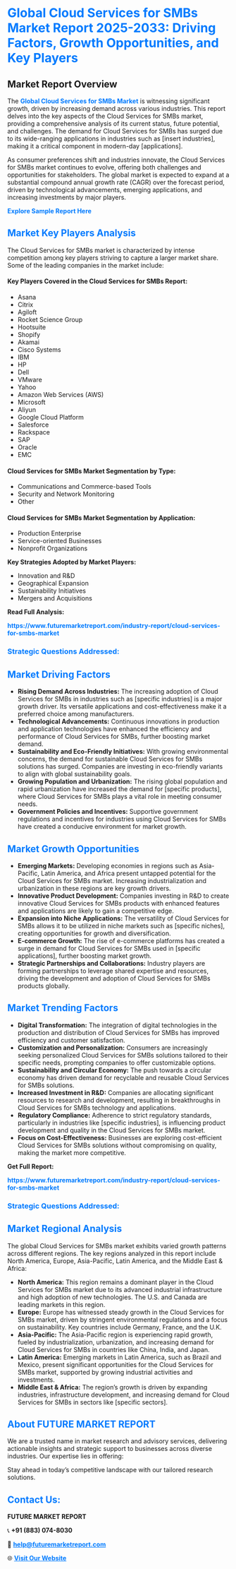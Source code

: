 <h1 style="color: #007BFF;">Global Cloud Services for SMBs Market Report 2025-2033: Driving Factors, Growth Opportunities, and Key Players</h1>

<section id="overview">
<h2>Market Report Overview</h2>
<p>The <a href="https://www.futuremarketreport.com/industry-report/cloud-services-for-smbs-market" style="color: #007BFF; text-decoration: none;"><strong>Global Cloud Services for SMBs Market</strong></a> is witnessing significant growth, driven by increasing demand across various industries. This report delves into the key aspects of the Cloud Services for SMBs market, providing a comprehensive analysis of its current status, future potential, and challenges. The demand for Cloud Services for SMBs has surged due to its wide-ranging applications in industries such as [insert industries], making it a critical component in modern-day [applications].</p>
<p>As consumer preferences shift and industries innovate, the Cloud Services for SMBs market continues to evolve, offering both challenges and opportunities for stakeholders. The global market is expected to expand at a substantial compound annual growth rate (CAGR) over the forecast period, driven by technological advancements, emerging applications, and increasing investments by major players.</p>
</section>

<section id="overview">
<p><a href="https://www.futuremarketreport.com/request-sample/reportId=52134" style="color: #007BFF; text-decoration: none;"><strong>Explore Sample Report Here</strong></a></p>
</section>

<section id="key-players">
<h2 style="color: #007BFF;">Market Key Players Analysis</h2>
<p>The Cloud Services for SMBs market is characterized by intense competition among key players striving to capture a larger market share. Some of the leading companies in the market include:</p>
<h4>Key Players Covered in the Cloud Services for SMBs Report:</h4>
<ul><li>Asana</li><li>Citrix</li><li>Agiloft</li><li>Rocket Science Group</li><li>Hootsuite</li><li>Shopify</li><li>Akamai</li><li>Cisco Systems</li><li>IBM</li><li>HP</li><li>Dell</li><li>VMware</li><li>Yahoo</li><li>Amazon Web Services (AWS)</li><li>Microsoft</li><li>Aliyun</li><li>Google Cloud Platform</li><li>Salesforce</li><li>Rackspace</li><li>SAP</li><li>Oracle</li><li>EMC</li></ul>
<h4>Cloud Services for SMBs Market Segmentation by Type:</h4>
<ul><li>Communications and Commerce-based Tools</li><li>Security and Network Monitoring</li><li>Other</li></ul>

<h4>Cloud Services for SMBs Market Segmentation by Application:</h4>
<ul><li>Production Enterprise</li><li>Service-oriented Businesses</li><li>Nonprofit Organizations</li></ul>
<p><strong>Key Strategies Adopted by Market Players:</strong></p>
<ul>
<li>Innovation and R&D</li>
<li>Geographical Expansion</li>
<li>Sustainability Initiatives</li>
<li>Mergers and Acquisitions</li>
</ul>
</section>

<section>
<p><strong>Read Full Analysis: </strong></p><a href="https://www.futuremarketreport.com/industry-report/cloud-services-for-smbs-market" style="color: #007BFF; text-decoration: none;"><strong>https://www.futuremarketreport.com/industry-report/cloud-services-for-smbs-market</strong></a>
<h3 style="color: #007BFF;">Strategic Questions Addressed:</h3>
</section>

<section id="driving-factors">
<h2 style="color: #007BFF;">Market Driving Factors</h2>
<ul>
<li><strong>Rising Demand Across Industries:</strong> The increasing adoption of Cloud Services for SMBs in industries such as [specific industries] is a major growth driver. Its versatile applications and cost-effectiveness make it a preferred choice among manufacturers.</li>
<li><strong>Technological Advancements:</strong> Continuous innovations in production and application technologies have enhanced the efficiency and performance of Cloud Services for SMBs, further boosting market demand.</li>
<li><strong>Sustainability and Eco-Friendly Initiatives:</strong> With growing environmental concerns, the demand for sustainable Cloud Services for SMBs solutions has surged. Companies are investing in eco-friendly variants to align with global sustainability goals.</li>
<li><strong>Growing Population and Urbanization:</strong> The rising global population and rapid urbanization have increased the demand for [specific products], where Cloud Services for SMBs plays a vital role in meeting consumer needs.</li>
<li><strong>Government Policies and Incentives:</strong> Supportive government regulations and incentives for industries using Cloud Services for SMBs have created a conducive environment for market growth.</li>
</ul>
</section>

<section id="growth-opportunities">
<h2 style="color: #007BFF;">Market Growth Opportunities</h2>
<ul>
<li><strong>Emerging Markets:</strong> Developing economies in regions such as Asia-Pacific, Latin America, and Africa present untapped potential for the Cloud Services for SMBs market. Increasing industrialization and urbanization in these regions are key growth drivers.</li>
<li><strong>Innovative Product Development:</strong> Companies investing in R&D to create innovative Cloud Services for SMBs products with enhanced features and applications are likely to gain a competitive edge.</li>
<li><strong>Expansion into Niche Applications:</strong> The versatility of Cloud Services for SMBs allows it to be utilized in niche markets such as [specific niches], creating opportunities for growth and diversification.</li>
<li><strong>E-commerce Growth:</strong> The rise of e-commerce platforms has created a surge in demand for Cloud Services for SMBs used in [specific applications], further boosting market growth.</li>
<li><strong>Strategic Partnerships and Collaborations:</strong> Industry players are forming partnerships to leverage shared expertise and resources, driving the development and adoption of Cloud Services for SMBs products globally.</li>
</ul>
</section>

<section id="trending-factors">
<h2 style="color: #007BFF;">Market Trending Factors</h2>
<ul>
<li><strong>Digital Transformation:</strong> The integration of digital technologies in the production and distribution of Cloud Services for SMBs has improved efficiency and customer satisfaction.</li>
<li><strong>Customization and Personalization:</strong> Consumers are increasingly seeking personalized Cloud Services for SMBs solutions tailored to their specific needs, prompting companies to offer customizable options.</li>
<li><strong>Sustainability and Circular Economy:</strong> The push towards a circular economy has driven demand for recyclable and reusable Cloud Services for SMBs solutions.</li>
<li><strong>Increased Investment in R&D:</strong> Companies are allocating significant resources to research and development, resulting in breakthroughs in Cloud Services for SMBs technology and applications.</li>
<li><strong>Regulatory Compliance:</strong> Adherence to strict regulatory standards, particularly in industries like [specific industries], is influencing product development and quality in the Cloud Services for SMBs market.</li>
<li><strong>Focus on Cost-Effectiveness:</strong> Businesses are exploring cost-efficient Cloud Services for SMBs solutions without compromising on quality, making the market more competitive.</li>
</ul>
</section>

<section>
<p><strong>Get Full Report: </strong></p><a href="https://www.futuremarketreport.com/industry-report/cloud-services-for-smbs-market" style="color: #007BFF; text-decoration: none;"><strong>https://www.futuremarketreport.com/industry-report/cloud-services-for-smbs-market</strong></a>
<h3 style="color: #007BFF;">Strategic Questions Addressed:</h3>
</section>


<section id="regional-analysis">
<h2 style="color: #007BFF;">Market Regional Analysis</h2>
<p>The global Cloud Services for SMBs market exhibits varied growth patterns across different regions. The key regions analyzed in this report include North America, Europe, Asia-Pacific, Latin America, and the Middle East & Africa:</p>
<ul>
<li><strong>North America:</strong> This region remains a dominant player in the Cloud Services for SMBs market due to its advanced industrial infrastructure and high adoption of new technologies. The U.S. and Canada are leading markets in this region.</li>
<li><strong>Europe:</strong> Europe has witnessed steady growth in the Cloud Services for SMBs market, driven by stringent environmental regulations and a focus on sustainability. Key countries include Germany, France, and the U.K.</li>
<li><strong>Asia-Pacific:</strong> The Asia-Pacific region is experiencing rapid growth, fueled by industrialization, urbanization, and increasing demand for Cloud Services for SMBs in countries like China, India, and Japan.</li>
<li><strong>Latin America:</strong> Emerging markets in Latin America, such as Brazil and Mexico, present significant opportunities for the Cloud Services for SMBs market, supported by growing industrial activities and investments.</li>
<li><strong>Middle East & Africa:</strong> The region’s growth is driven by expanding industries, infrastructure development, and increasing demand for Cloud Services for SMBs in sectors like [specific sectors].</li>
</ul>
</section>

<footer>
<h2 style="color: #007BFF;">About FUTURE MARKET REPORT</h2>
<p>We are a trusted name in market research and advisory services, delivering actionable insights and strategic support to businesses across diverse industries. Our expertise lies in offering:</p>

<p>Stay ahead in today’s competitive landscape with our tailored research solutions.</p>

<h2 style="color: #007BFF;">Contact Us:</h2>
<p><strong>FUTURE MARKET REPORT</strong></p>
<p>📞 <strong>+91 (883) 074-8030</strong></p>
<p>📧 <strong><a href="mailto:help@futuremarketreport.com" style="color: #007BFF;">help@futuremarketreport.com</a></strong></p>
<p>🌐 <strong><a href="https://www.futuremarketreport.com/" style="color: #007BFF;">Visit Our Website</a></strong></p>
</footer>